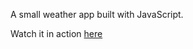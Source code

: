 A small weather app built with JavaScript.

Watch it in action [here](https://dbalampanidis.github.io/weather-app/)